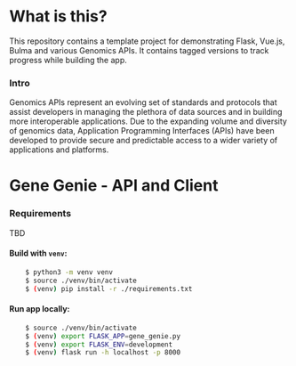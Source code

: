 # What is this?

This repository contains a template project for demonstrating Flask, Vue.js, Bulma and various Genomics APIs. It contains tagged versions to track progress while building the app. 

### Intro

Genomics APIs represent an evolving set of standards and protocols that assist developers in managing the plethora of data sources and in building more interoperable applications. Due to the expanding volume and diversity of genomics data, Application Programming Interfaces (APIs) have been developed to provide secure and predictable access to a wider variety of applications and platforms.

# Gene Genie - API and Client

### Requirements
TBD

#### Build with `venv`:

```bash
    $ python3 -m venv venv
    $ source ./venv/bin/activate
    $ (venv) pip install -r ./requirements.txt
```
#### Run app locally:
```bash
    $ source ./venv/bin/activate
    $ (venv) export FLASK_APP=gene_genie.py 
    $ (venv) export FLASK_ENV=development 
    $ (venv) flask run -h localhost -p 8000
```